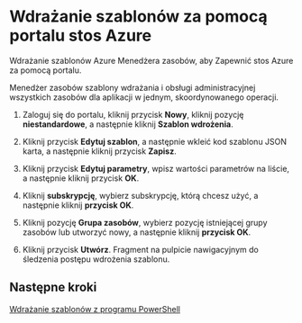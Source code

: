 <properties
    pageTitle="Wdrażanie szablonów Portal Azure stosu | Microsoft Azure"
    description="Dowiedz się, jak za pomocą portalu stos Azure wdrażanie szablonów."
    services="azure-stack"
    documentationCenter=""
    authors="HeathL17"
    manager="byronr"
    editor=""/>

<tags
    ms.service="azure-stack"
    ms.workload="na"
    ms.tgt_pltfrm="na"
    ms.devlang="na"
    ms.topic="article"
    ms.date="09/26/2016"
    ms.author="helaw"/>

# <a name="deploy-templates-using-the-azure-stack-portal"></a>Wdrażanie szablonów za pomocą portalu stos Azure

Wdrażanie szablonów Azure Menedżera zasobów, aby Zapewnić stos Azure za pomocą portalu.

Menedżer zasobów szablony wdrażania i obsługi administracyjnej wszystkich zasobów dla aplikacji w jednym, skoordynowanego operacji.

1.  Zaloguj się do portalu, kliknij przycisk **Nowy**, kliknij pozycję **niestandardowe**, a następnie kliknij **Szablon wdrożenia**.

2.  Kliknij przycisk **Edytuj szablon**, a następnie wkleić kod szablonu JSON karta, a następnie kliknij przycisk **Zapisz**.

3.  Kliknij przycisk **Edytuj parametry**, wpisz wartości parametrów na liście, a następnie kliknij przycisk **OK**.

4.  Kliknij **subskrypcję**, wybierz subskrypcję, którą chcesz użyć, a następnie kliknij **przycisk OK**.

5.  Kliknij pozycję **Grupa zasobów**, wybierz pozycję istniejącej grupy zasobów lub utworzyć nowy, a następnie kliknij **przycisk OK**.

6.  Kliknij przycisk **Utwórz**. Fragment na pulpicie nawigacyjnym do śledzenia postępu wdrożenia szablonu.

## <a name="next-steps"></a>Następne kroki

[Wdrażanie szablonów z programu PowerShell](azure-stack-deploy-template-powershell.md)
